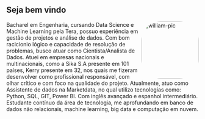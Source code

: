 ## Seja bem vindo

<div>
  
<img align="right" alt="william-pic" height="150" style="border-radius:50px;" src="https://dkrn4sk0rn31v.cloudfront.net/uploads/2020/10/big-data-x-data-analytics-x-data-science-quais-as-diferencas.png">
  
<div>
  
<div>

  
  
Bacharel em Engenharia, cursando Data Science e Machine Learning pela Tera, possuo experiência em gestão de projetos e análise de dados. 
Com bom racicionio lógico e capacidade de resolução de problemas, busco atuar como Cientista/Analista de Dados.
Atuei em empresas nacionais e multinacionais, como a Sika S.A presente em 101 países, Kerry presente em 32, nos quais me fizeram desenvolver como profissional responsável,
com olhar crítico e com foco na qualidade do projeto.
Atualmente, atuo como Assistente de dados na Marketdata, no qual utilizo tecnologias como: Python, SQL, GIT, Power BI.
Com inglês avançado e espanhol intermediário. 
Estudante contínuo da área de tecnologia, me aprofundando em banco de dados não relacionais, machine learning, big data e computação em nuvem. 

<div>
  
<div>
  

  
                         
                  

